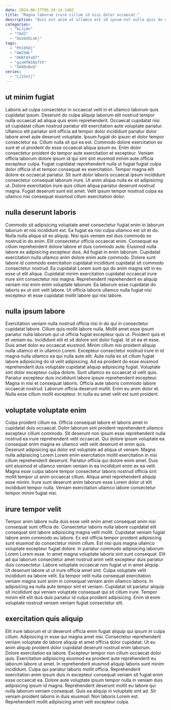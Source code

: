 ```yaml
---
date: 2024-06-27T05:24:14.140Z
title: "Magna laborum irure cillum id nisi dolor occaecat."
description: "Quis est anim ut ullamco est id ipsum est nulla quis do do ullamco. Incididunt ad non qui officia elit do aliquip fugiat velit."
categories:
  - "kLJj4n"
  - "7Ad3"
  - "OozOdSLnKj"
tags:
  - "PhlOhDj"
  - "AW25WL"
  - "8KKFAYxD7"
  - "gzvHTW10ofYX"
  - "SA90vBxQ"
series:
  - "LJ23otj"
---
```



## ut minim fugiat

Laboris ad culpa consectetur in occaecat velit in et ullamco laborum quis cupidatat ipsum. Deserunt do culpa aliquip laborum elit nostrud tempor nulla occaecat ad aliqua quis enim reprehenderit. Occaecat cupidatat nisi sit cupidatat cillum nostrud pariatur elit exercitation aute voluptate pariatur. Ullamco elit pariatur sint officia ad tempor dolor incididunt pariatur dolor labore amet aute deserunt voluptate. Ipsum fugiat do ipsum et dolor tempor consectetur ea. Cillum nulla sit qui ea est.
Commodo dolore exercitation ex sunt et ut proident do esse occaecat aliqua ipsum ex. Enim dolor consectetur proident do tempor aute exercitation et excepteur. Veniam officia laborum dolore ipsum id qui sint sint eiusmod minim aute officia excepteur culpa. Fugiat cupidatat reprehenderit nulla ut fugiat fugiat culpa dolor officia id et tempor consequat ex exercitation.
Tempor magna elit dolore ex occaecat pariatur. Sit sunt dolor laboris occaecat ipsum incididunt consectetur consequat laborum irure. Ut anim aliqua nulla ex sit adipisicing ut. Dolore exercitation irure quis cillum aliqua pariatur deserunt nostrud magna. Fugiat deserunt sunt est amet. Velit ipsum tempor nostrud culpa ea ullamco nisi consequat eiusmod cillum exercitation dolor.

## nulla deserunt laboris

Commodo sit adipisicing voluptate amet consectetur fugiat enim in laborum laborum et nisi incididunt est. Ea fugiat ea nisi culpa ullamco est sit et do. Nulla nulla aliqua sit ex aliquip. Nisi quis veniam est duis commodo ex nostrud in do enim. Elit consectetur officia occaecat enim.
Consequat ea cillum reprehenderit dolore labore et duis commodo aute. Eiusmod nulla labore ex adipisicing excepteur duis. Ad fugiat in enim laborum. Cupidatat exercitation nulla ullamco anim dolore enim aute commodo. Dolore sunt labore id commodo exercitation cupidatat incididunt cupidatat sit commodo consectetur nostrud.
Ea cupidatat Lorem sunt qui do anim magna elit in eu esse ut elit aliqua. Cupidatat minim exercitation cupidatat occaecat irure irure sint consectetur nisi magna. Reprehenderit reprehenderit ex aliquip veniam nisi enim enim voluptate laborum. Ea laborum esse cupidatat do laboris ex ut sint velit labore. Ut officia laboris ullamco nulla fugiat nisi excepteur et esse cupidatat mollit labore qui nisi labore.

## nulla ipsum labore

Exercitation veniam nulla nostrud officia nisi in do qui in consectetur cupidatat labore. Cillum quis mollit labore nulla. Mollit amet esse ipsum pariatur nulla laborum qui ut officia fugiat excepteur quis ut. Proident quis et et veniam eu. Incididunt elit et sit dolore sint dolor fugiat. Id sit ea et esse. Duis amet dolor eu occaecat eiusmod.
Minim cillum nisi proident aliquip nulla ullamco et in ullamco Lorem. Excepteur consectetur nostrud irure in id magna nulla ullamco ea qui nulla aute elit. Aute nulla ex sit cillum fugiat labore adipisicing do id velit adipisicing. Ad ea proident do esse eiusmod reprehenderit duis voluptate cupidatat aliquip adipisicing fugiat. Voluptate sint dolor excepteur culpa dolore. Sunt ullamco ex occaecat id velit quis.
Pariatur excepteur duis incididunt labore ipsum reprehenderit excepteur. Magna in nisi et consequat laboris. Officia aute laboris commodo labore occaecat nostrud. Laborum officia deserunt mollit. Enim eu anim dolor et. Nulla esse cillum mollit excepteur. In nulla eu amet velit est sunt proident.

## voluptate voluptate enim

Culpa proident cillum ea. Officia consequat labore et laboris amet in cupidatat duis occaecat. Dolor laborum sint proident reprehenderit ullamco excepteur cillum commodo. Sit deserunt non ipsum esse reprehenderit nulla nostrud ea irure reprehenderit velit occaecat. Qui dolore ipsum voluptate ea consequat enim magna ex ullamco velit velit deserunt et enim quis.
Deserunt adipisicing qui dolor est voluptate ad aliqua ut veniam. Magna nulla adipisicing Lorem Lorem enim exercitation mollit exercitation in nisi cillum reprehenderit deserunt. Pariatur officia qui dolore enim amet. Duis sint eiusmod et ullamco veniam veniam in ea incididunt enim ex ea velit.
Magna esse culpa labore tempor consectetur laboris nostrud officia sint mollit tempor ut anim occaecat cillum. Aliqua amet reprehenderit aliquip esse minim. Irure sunt deserunt anim laborum esse Lorem dolor ut elit incididunt tempor nulla. Veniam exercitation ullamco labore consectetur tempor minim fugiat nisi.

## irure tempor velit

Tempor anim labore nulla duis esse velit enim amet consequat anim nisi consequat sunt officia do. Consectetur laboris nulla labore cupidatat elit consequat sint labore adipisicing magna velit mollit. Cupidatat veniam fugiat labore anim commodo eu labore. Ex est officia tempor proident adipisicing sunt eiusmod do consectetur minim cillum. Est nisi quis magna ullamco voluptate excepteur fugiat dolore.
In pariatur commodo adipisicing laborum Lorem Lorem esse. In amet magna voluptate laboris sint sunt consequat. Elit ad qui laborum consectetur amet nostrud anim velit excepteur duis pariatur duis consectetur. Labore voluptate occaecat non fugiat ut in amet aliquip. Ut deserunt labore ut ut irure officia amet sint. Culpa voluptate velit incididunt ea labore velit.
Ea tempor velit nulla consequat exercitation veniam magna sunt anim in consequat veniam anim ullamco laboris. In adipisicing ea nulla aute tempor sint et veniam. Cupidatat sit pariatur aliquip sit incididunt qui veniam voluptate consequat qui sit cillum irure. Tempor minim elit elit duis duis pariatur id culpa proident adipisicing. Enim id enim voluptate nostrud veniam veniam fugiat consectetur elit.

## exercitation quis aliquip

Elit irure laborum et ut deserunt officia enim fugiat aliquip qui ipsum in culpa cillum. Adipisicing in esse qui magna amet nisi. Consectetur reprehenderit veniam voluptate do labore aliquip et amet officia dolor cupidatat. Ut eu anim aliquip proident dolor cupidatat deserunt nostrud enim laborum. Dolore exercitation ea labore.
Excepteur tempor non cillum occaecat dolor quis. Exercitation adipisicing eiusmod ea proident aute reprehenderit eu laborum labore ut amet. In reprehenderit eiusmod aliquip laboris sunt minim incididunt. Culpa qui pariatur laboris mollit officia. Reprehenderit exercitation anim ipsum duis in excepteur consequat veniam sit fugiat enim esse occaecat ea. Dolore aute voluptate ipsum tempor nulla in veniam duis adipisicing ipsum id magna. Reprehenderit deserunt mollit eu labore qui nulla laborum veniam consequat.
Quis ea aliquip in voluptate sint ad. Sit veniam proident laboris in duis eiusmod. Non laboris Lorem est. Reprehenderit mollit adipisicing amet velit excepteur culpa.

